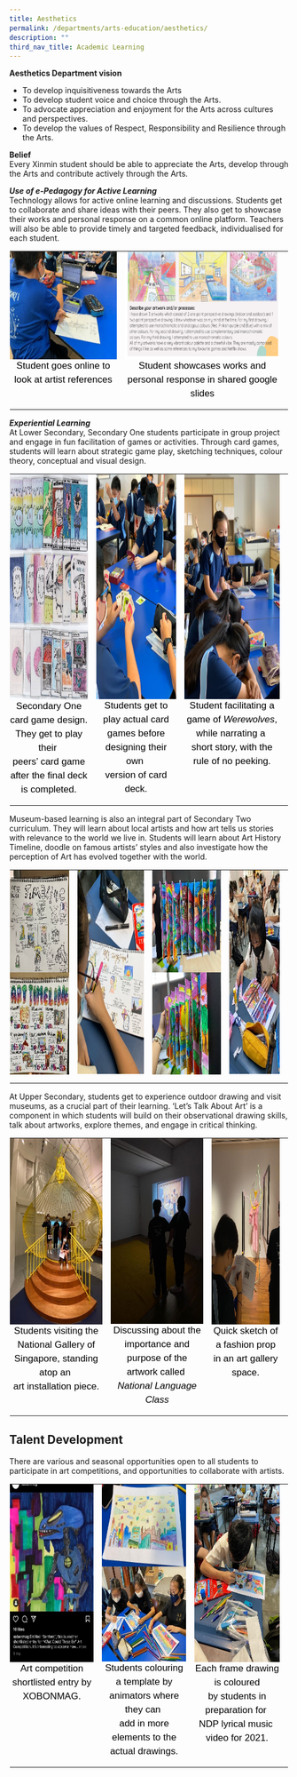 ```yaml
---
title: Aesthetics
permalink: /departments/arts-education/aesthetics/
description: ""
third_nav_title: Academic Learning
---
```

**Aesthetics Department vision** <br>
* To develop inquisitiveness towards the Arts
* To develop student voice and choice through the Arts.
* To advocate appreciation and enjoyment for the Arts across cultures and perspectives.
* To develop the values of Respect, Responsibility and Resilience through the Arts.  

**Belief** <br>
Every Xinmin student should be able to appreciate the Arts, develop through the Arts and contribute actively through the Arts.

**_Use of e-Pedagogy for Active Learning_** <br>
Technology allows for active online learning and discussions. Students get to collaborate and share ideas with their peers. They also get to showcase their works and personal response on a common online platform. Teachers will also be able to provide timely and targeted feedback, individualised for each student.

  

<table style="margin: auto; outline: 0px; padding: 0px; border-collapse: collapse; clear: both; border: 1px solid transparent; table-layout: fixed;" class="ive_eobj_center ives_tab_kosong"><tbody style="margin: 0px; outline: 0px; padding: 0px;"><tr style="margin: 0px; outline: 0px; padding: 0px;"><td style="margin: 0px; outline: 0px; padding: 0px 15px 15px 0px; vertical-align: top;"><img style="margin: auto; outline: 0px; padding: 0px; border: none; max-width: 100%; clear: both; display: block; width: 262px; height: 194px;" class="ive_eobj_center" alt="Visual Art_1.jpg" src="/images/Visual%20Art_1.jpeg"><div style="margin: 0px; outline: 0px; padding: 0px; line-height: 24.99px; color: rgb(0, 0, 0); font-family: Helvetica, sans-serif; font-size: 17px; font-weight: 400; text-align: center;">Student goes online to look at artist references</div></td><td style="margin: 0px; outline: 0px; padding: 0px 15px 15px 0px; vertical-align: top;"><img style="margin: auto; outline: 0px; padding: 0px; border: none; max-width: 100%; clear: both; display: block; width: 424px; height: 194px;" class="ive_eobj_center" alt="Visual Art_2.png" width="100%" src="/images/Visual%20Art_2.png"><div style="margin: 0px; outline: 0px; padding: 0px; line-height: 24.99px; color: rgb(0, 0, 0); font-family: Helvetica, sans-serif; font-size: 17px; font-weight: 400; text-align: center;">Student showcases works and personal response in shared google slides</div></td></tr></tbody></table>

**_Experiential Learning_** <br>
At Lower Secondary, Secondary One students participate in group project and engage in fun facilitation of games or activities. Through card games, students will learn about strategic game play, sketching techniques, colour theory, conceptual and visual design.

  

<table style="margin: auto; outline: 0px; padding: 0px; border-collapse: collapse; clear: both; border: 1px solid transparent; table-layout: fixed;" class="ive_eobj_center ives_tab_kosong"><tbody style="margin: 0px; outline: 0px; padding: 0px;"><tr style="margin: 0px; outline: 0px; padding: 0px;"><td style="margin: 0px; outline: 0px; padding: 0px 15px 15px 0px; vertical-align: top;"><img style="margin: auto; outline: 0px; padding: 0px; border: none; max-width: 100%; clear: both; display: block; width: 390px; height: 139px;" class="ive_eobj_center" alt="Visual Art_3.jpg" src="/images/Visual%20Art_3.jpeg"><img style="margin: auto; outline: 0px; padding: 0px; border: none; max-width: 100%; clear: both; display: block; width: 390px; height: 135px;" class="ive_eobj_center" alt="Visual Art_4.jpg" src="/images/Visual%20Art_4.jpeg"><img style="margin: auto; outline: 0px; padding: 0px; border: none; max-width: 100%; clear: both; display: block; width: 390px; height: 132px;" class="ive_eobj_center" alt="Visual Art_5.jpg" src="/images/Visual%20Art_5.jpeg"><div style="margin: 0px; outline: 0px; padding: 0px; line-height: 24.99px; color: rgb(0, 0, 0); font-family: Helvetica, sans-serif; font-size: 17px; font-weight: 400; text-align: center;">Secondary One card game design. They get to play their&nbsp;</div><div style="margin: 0px; outline: 0px; padding: 0px; line-height: 24.99px; color: rgb(0, 0, 0); font-family: Helvetica, sans-serif; font-size: 17px; font-weight: 400; text-align: center;">peers’ card game after the final deck is completed.</div></td><td style="margin: 0px; outline: 0px; padding: 0px 15px 15px 0px; vertical-align: top;"><img style="margin: auto; outline: 0px; padding: 0px; border: none; max-width: 100%; clear: both; display: block; width: 303px; height: 405px;" class="ive_eobj_center" alt="Visual Art_6.jpg" width="100%" src="/images/Visual%20Art_6.jpeg"><div style="margin: 0px; outline: 0px; padding: 0px; line-height: 24.99px; color: rgb(0, 0, 0); font-family: Helvetica, sans-serif; font-size: 17px; font-weight: 400; text-align: center;">Students get to play actual card games before designing their own&nbsp;</div><div style="margin: 0px; outline: 0px; padding: 0px; line-height: 24.99px; color: rgb(0, 0, 0); font-family: Helvetica, sans-serif; font-size: 17px; font-weight: 400; text-align: center;">version of card deck.</div></td><td style="margin: 0px; outline: 0px; padding: 0px 15px 15px 0px; vertical-align: top;"><img style="margin: auto; outline: 0px; padding: 0px; border: none; max-width: 100%; clear: both; display: block; width: 303px; height: 405px;" class="ive_eobj_center" alt="Visual Art_7.jpg" width="100%" src="/images/Visual%20Art_7.jpeg"><div style="margin: 0px; outline: 0px; padding: 0px; line-height: 24.99px; color: rgb(0, 0, 0); font-family: Helvetica, sans-serif; font-size: 17px; font-weight: 400; text-align: center;">Student facilitating a game of<span>&nbsp;</span><i style="margin: 0px; outline: 0px; padding: 0px;">Werewolves</i>, while narrating a&nbsp;</div><div style="margin: 0px; outline: 0px; padding: 0px; line-height: 24.99px; color: rgb(0, 0, 0); font-family: Helvetica, sans-serif; font-size: 17px; font-weight: 400; text-align: center;">short story, with the rule of no peeking.</div></td></tr></tbody></table>

  

Museum-based learning is also an integral part of Secondary Two curriculum. They will learn about local artists and how art tells us stories with relevance to the world we live in. Students will learn about Art History Timeline, doodle on famous artists’ styles and also investigate how the perception of Art has evolved together with the world.  

  

<table style="margin: auto; outline: 0px; padding: 0px; border-collapse: collapse; clear: both; border: 1px solid transparent; table-layout: fixed;" class="ive_eobj_center ives_tab_kosong"><tbody style="margin: 0px; outline: 0px; padding: 0px;"><tr style="margin: 0px; outline: 0px; padding: 0px;"><td style="margin: 0px; outline: 0px; padding: 0px 15px 15px 0px; vertical-align: top;"><img style="margin: auto; outline: 0px; padding: 0px; border: none; max-width: 100%; clear: both; display: block; width: 246px; height: 184px;" class="ive_eobj_center" alt="Visual Art_8.jpg" src="/images/Visual%20Art_8.jpeg"><img style="margin: auto; outline: 0px; padding: 0px; border: none; max-width: 100%; clear: both; display: block; width: 246px; height: 184px;" class="ive_eobj_center" alt="Visual Art_9.jpg" src="/images/Visual%20Art_9.jpeg"></td><td style="margin: 0px; outline: 0px; padding: 0px 15px 15px 0px; vertical-align: top;"><img style="margin: auto; outline: 0px; padding: 0px; border: none; max-width: 100%; clear: both; display: block; width: 275px; height: 367px;" class="ive_eobj_center" alt="Visual Art_10.jpg" src="/images/Visual%20Art_10.jpeg"></td><td style="margin: 0px; outline: 0px; padding: 0px 15px 15px 0px; vertical-align: top;"><img style="margin: auto; outline: 0px; padding: 0px; border: none; max-width: 100%; clear: both; display: block; width: 241px; height: 184px;" class="ive_eobj_center" alt="Visual Art_11.jpg" src="/images/Visual%20Art_11.jpeg"><img style="margin: auto; outline: 0px; padding: 0px; border: none; max-width: 100%; clear: both; display: block; width: 283px; height: 184px;" class="ive_eobj_center" alt="Visual Art_12.jpg" src="/images/Visual%20Art_12.jpeg"></td><td style="margin: 0px; outline: 0px; padding: 0px 15px 15px 0px; vertical-align: top;"><img style="margin: auto; outline: 0px; padding: 0px; border: none; max-width: 100%; clear: both; display: block; width: 209px; height: 367px;" class="ive_eobj_center" alt="Visual Art_13.jpg" src="/images/Visual%20Art_13.jpeg"></td></tr></tbody></table>

  

At Upper Secondary, students get to experience outdoor drawing and visit museums, as a crucial part of their learning. ‘Let’s Talk About Art’ is a component in which students will build on their observational drawing skills, talk about artworks, explore themes, and engage in critical thinking.

  

<table style="margin: auto; outline: 0px; padding: 0px; border-collapse: collapse; clear: both; border: 1px solid transparent; table-layout: fixed;" class="ive_eobj_center ives_tab_kosong"><tbody style="margin: 0px; outline: 0px; padding: 0px;"><tr style="margin: 0px; outline: 0px; padding: 0px;"><td style="margin: 0px; outline: 0px; padding: 0px 15px 15px 0px; vertical-align: top;"><img style="margin: auto; outline: 0px; padding: 0px; border: none; max-width: 100%; clear: both; display: block; width: 252px; height: 335px;" class="ive_eobj_center" alt="Visual Art_14.jpg" src="/images/Visual%20Art_14.jpeg"><div style="margin: 0px; outline: 0px; padding: 0px; line-height: 24.99px; color: rgb(0, 0, 0); font-family: Helvetica, sans-serif; font-size: 17px; font-weight: 400; text-align: center;"><span style="margin: 0px; outline: 0px; padding: 0px; background-color: initial;">Students visiting the National Gallery of Singapore, standing atop an&nbsp;</span></div><div style="margin: 0px; outline: 0px; padding: 0px; line-height: 24.99px; color: rgb(0, 0, 0); font-family: Helvetica, sans-serif; font-size: 17px; font-weight: 400; text-align: center;"><span style="margin: 0px; outline: 0px; padding: 0px; background-color: initial;">art installation piece.</span></div></td><td style="margin: 0px; outline: 0px; padding: 0px 15px 15px 0px; vertical-align: top;"><img style="margin: auto; outline: 0px; padding: 0px; border: none; max-width: 100%; clear: both; display: block; width: 251px; height: 334px;" class="ive_eobj_center" alt="Visual Art_15.jpg" src="/images/Visual%20Art_15.jpeg"><div style="margin: 0px; outline: 0px; padding: 0px; line-height: 24.99px; color: rgb(0, 0, 0); font-family: Helvetica, sans-serif; font-size: 17px; font-weight: 400; text-align: center;"><span style="margin: 0px; outline: 0px; padding: 0px; background-color: initial;">Discussing about the importance and purpose of the artwork called&nbsp;</span></div><div style="margin: 0px; outline: 0px; padding: 0px; line-height: 24.99px; color: rgb(0, 0, 0); font-family: Helvetica, sans-serif; font-size: 17px; font-weight: 400; text-align: center;"><i style="margin: 0px; outline: 0px; padding: 0px; background-color: initial;">National Language Class</i></div></td><td style="margin: 0px; outline: 0px; padding: 0px 15px 15px 0px; vertical-align: top;"><img style="margin: auto; outline: 0px; padding: 0px; border: none; max-width: 100%; clear: both; display: block; width: 251px; height: 335px;" class="ive_eobj_center" alt="Visual Art_16.jpg" src="/images/Visual%20Art_16.jpeg"><div style="margin: 0px; outline: 0px; padding: 0px; line-height: 24.99px; color: rgb(0, 0, 0); font-family: Helvetica, sans-serif; font-size: 17px; font-weight: 400; text-align: center;"><span style="margin: 0px; outline: 0px; padding: 0px; background-color: initial;">Quick sketch of a fashion prop in an art gallery space.</span></div></td></tr></tbody></table>

Talent Development
------------------

There are various and seasonal opportunities open to all students to participate in art competitions, and opportunities to collaborate with artists.

  

<table style="margin: auto; outline: 0px; padding: 0px; border-collapse: collapse; clear: both; border: 1px solid transparent; table-layout: fixed;" class="ive_eobj_center ives_tab_kosong"><tbody style="margin: 0px; outline: 0px; padding: 0px;"><tr style="margin: 0px; outline: 0px; padding: 0px;"><td style="margin: 0px; outline: 0px; padding: 0px 15px 15px 0px; vertical-align: top;"><img style="margin: auto; outline: 0px; padding: 0px; border: none; max-width: 100%; clear: both; display: block; width: 214px; height: 320px;" class="ive_eobj_center" alt="Visual Art_17.jpg" src="/images/Visual%20Art_17.jpeg"><div style="margin: 0px; outline: 0px; padding: 0px; line-height: 24.99px; color: rgb(0, 0, 0); font-family: Helvetica, sans-serif; font-size: 17px; font-weight: 400; text-align: center;"><span style="margin: 0px; outline: 0px; padding: 0px; background-color: initial;">Art competition shortlisted entry by XOBONMAG.</span></div></td><td style="margin: 0px; outline: 0px; padding: 0px 15px 15px 0px; vertical-align: top;"><img style="margin: auto; outline: 0px; padding: 0px; border: none; max-width: 100%; clear: both; display: block; width: 241px; height: 148px;" class="ive_eobj_center" alt="Visual Art_18.jpg" src="/images/Visual%20Art_18.jpeg"><img style="margin: auto; outline: 0px; padding: 0px; border: none; max-width: 100%; clear: both; display: block; width: 241px; height: 171px;" class="ive_eobj_center" alt="Visual Art_19.jpg" src="/images/Visual%20Art_19.jpeg"><div style="margin: 0px; outline: 0px; padding: 0px; line-height: 24.99px; color: rgb(0, 0, 0); font-family: Helvetica, sans-serif; font-size: 17px; font-weight: 400; text-align: center;">Students colouring a template&nbsp;by animators where they can&nbsp;</div><div style="margin: 0px; outline: 0px; padding: 0px; line-height: 24.99px; color: rgb(0, 0, 0); font-family: Helvetica, sans-serif; font-size: 17px; font-weight: 400; text-align: center;">add in more elements to the actual drawings.</div></td><td style="margin: 0px; outline: 0px; padding: 0px 15px 15px 0px; vertical-align: top;"><img style="margin: auto; outline: 0px; padding: 0px; border: none; max-width: 100%; clear: both; display: block; width: 239px; height: 320px;" class="ive_eobj_center" alt="Visual Art_20.jpg" src="/images/Visual%20Art_20.jpeg"><div style="margin: 0px; outline: 0px; padding: 0px; line-height: 24.99px; color: rgb(0, 0, 0); font-family: Helvetica, sans-serif; font-size: 17px; font-weight: 400; text-align: center;">Each frame drawing is coloured by&nbsp;students in preparation for&nbsp;</div><div style="margin: 0px; outline: 0px; padding: 0px; line-height: 24.99px; color: rgb(0, 0, 0); font-family: Helvetica, sans-serif; font-size: 17px; font-weight: 400; text-align: center;">NDP lyrical music&nbsp;</div><div style="margin: 0px; outline: 0px; padding: 0px; line-height: 24.99px; color: rgb(0, 0, 0); font-family: Helvetica, sans-serif; font-size: 17px; font-weight: 400; text-align: center;">video for 2021.</div></td></tr></tbody></table>